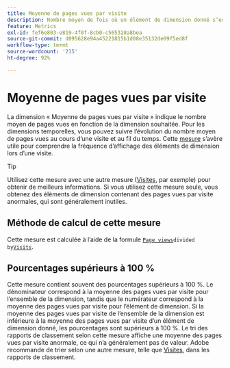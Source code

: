 ```yaml
---
title: Moyenne de pages vues par visite
description: Nombre moyen de fois où un élément de dimension donné s’est affiché au cours d’une visite.
feature: Metrics
exl-id: fef6e803-e819-4f0f-8cb0-c565328a8bea
source-git-commit: d095628e94a45221815b1d08e35132de09f5ed8f
workflow-type: tm+mt
source-wordcount: '215'
ht-degree: 92%

---
```


# Moyenne de pages vues par visite

La dimension « Moyenne de pages vues par visite » indique le nombre moyen de pages vues en fonction de la dimension souhaitée. Pour les dimensions temporelles, vous pouvez suivre l’évolution du nombre moyen de pages vues au cours d’une visite et au fil du temps. Cette [mesure](overview.md) s’avère utile pour comprendre la fréquence d’affichage des éléments de dimension lors d’une visite.

>[!TIP]
>
>Utilisez cette mesure avec une autre mesure ([Visites](visits.md), par exemple) pour obtenir de meilleurs informations. Si vous utilisez cette mesure seule, vous obtenez des éléments de dimension contenant des pages vues par visite anormales, qui sont généralement inutiles.

## Méthode de calcul de cette mesure

Cette mesure est calculée à l’aide de la formule [`Page views`](page-views.md)` divided by `[`Visits`](visits.md).

## Pourcentages supérieurs à 100 %

Cette mesure contient souvent des pourcentages supérieurs à 100 %. Le dénominateur correspond à la moyenne des pages vues par visite pour l’ensemble de la dimension, tandis que le numérateur correspond à la moyenne des pages vues par visite pour l’élément de dimension. Si la moyenne des pages vues par visite de l’ensemble de la dimension est inférieure à la moyenne des pages vues par visite d’un élément de dimension donné, les pourcentages sont supérieurs à 100 %. Le tri des rapports de classement selon cette mesure affiche une moyenne des pages vues par visite anormale, ce qui n’a généralement pas de valeur. Adobe recommande de trier selon une autre mesure, telle que [Visites](visits.md), dans les rapports de classement.
